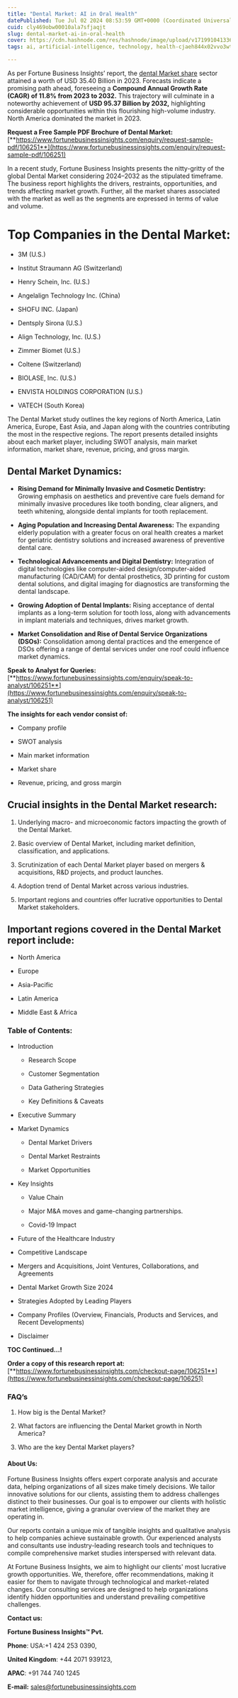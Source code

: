 ```yaml
---
title: "Dental Market: AI in Oral Health"
datePublished: Tue Jul 02 2024 08:53:59 GMT+0000 (Coordinated Universal Time)
cuid: cly469obw00010ala7sfjaqjt
slug: dental-market-ai-in-oral-health
cover: https://cdn.hashnode.com/res/hashnode/image/upload/v1719910413366/34a452dd-8a58-4154-806d-20f21ad47565.png
tags: ai, artificial-intelligence, technology, health-cjaeh844x02vvo3wtj5r2s75q, healthcare

---
```


As per Fortune Business Insights’ report, the [dental Market share](https://www.fortunebusinessinsights.com/dental-market-106251) sector attained a worth of USD 35.40 Billion in 2023. Forecasts indicate a promising path ahead, foreseeing a **Compound Annual Growth Rate (CAGR) of 11.8% from 2023 to 2032.** This trajectory will culminate in a noteworthy achievement of **USD 95.37 Billion by 2032,** highlighting considerable opportunities within this flourishing high-volume industry. North America dominated the market in 2023.

**Request a Free Sample PDF Brochure of Dental Market:** [**https://www.fortunebusinessinsights.com/enquiry/request-sample-pdf/106251**](https://www.fortunebusinessinsights.com/enquiry/request-sample-pdf/106251)

In a recent study, Fortune Business Insights presents the nitty-gritty of the global Dental Market considering 2024–2032 as the stipulated timeframe. The business report highlights the drivers, restraints, opportunities, and trends affecting market growth. Further, all the market shares associated with the market as well as the segments are expressed in terms of value and volume.

# **Top Companies in the Dental Market:**

* 3M (U.S.)
    
* Institut Straumann AG (Switzerland)
    
* Henry Schein, Inc. (U.S.)
    
* Angelalign Technology Inc. (China)
    
* SHOFU INC. (Japan)
    
* Dentsply Sirona (U.S.)
    
* Align Technology, Inc. (U.S.)
    
* Zimmer Biomet (U.S.)
    
* Coltene (Switzerland)
    
* BIOLASE, Inc. (U.S.)
    
* ENVISTA HOLDINGS CORPORATION (U.S.)
    
* VATECH (South Korea)
    

The Dental Market study outlines the key regions of North America, Latin America, Europe, East Asia, and Japan along with the countries contributing the most in the respective regions. The report presents detailed insights about each market player, including SWOT analysis, main market information, market share, revenue, pricing, and gross margin.

## Dental Market **Dynamics**:

* **Rising Demand for Minimally Invasive and Cosmetic Dentistry:** Growing emphasis on aesthetics and preventive care fuels demand for minimally invasive procedures like tooth bonding, clear aligners, and teeth whitening, alongside dental implants for tooth replacement.
    
* **Aging Population and Increasing Dental Awareness:** The expanding elderly population with a greater focus on oral health creates a market for geriatric dentistry solutions and increased awareness of preventive dental care.
    
* **Technological Advancements and Digital Dentistry:** Integration of digital technologies like computer-aided design/computer-aided manufacturing (CAD/CAM) for dental prosthetics, 3D printing for custom dental solutions, and digital imaging for diagnostics are transforming the dental landscape.
    
* **Growing Adoption of Dental Implants:** Rising acceptance of dental implants as a long-term solution for tooth loss, along with advancements in implant materials and techniques, drives market growth.
    
* **Market Consolidation and Rise of Dental Service Organizations (DSOs):** Consolidation among dental practices and the emergence of DSOs offering a range of dental services under one roof could influence market dynamics.
    

**Speak to Analyst for Queries:** [**https://www.fortunebusinessinsights.com/enquiry/speak-to-analyst/106251**](https://www.fortunebusinessinsights.com/enquiry/speak-to-analyst/106251)

**The insights for each vendor consist of:**

* Company profile
    
* SWOT analysis
    
* Main market information
    
* Market share
    
* Revenue, pricing, and gross margin
    

## **Crucial insights in the Dental Market research:**

1. Underlying macro- and microeconomic factors impacting the growth of the Dental Market.
    
2. Basic overview of Dental Market, including market definition, classification, and applications.
    
3. Scrutinization of each Dental Market player based on mergers & acquisitions, R&D projects, and product launches.
    
4. Adoption trend of Dental Market across various industries.
    
5. Important regions and countries offer lucrative opportunities to Dental Market stakeholders.
    

## **Important regions covered in the Dental Market report include:**

* North America
    
* Europe
    
* Asia-Pacific
    
* Latin America
    
* Middle East & Africa
    

### **Table of Contents:**

* Introduction
    
    * Research Scope
        
    * Customer Segmentation
        
    * Data Gathering Strategies
        
    * Key Definitions & Caveats
        
* Executive Summary
    
* Market Dynamics
    
    * Dental Market Drivers
        
    * Dental Market Restraints
        
    * Market Opportunities
        
* Key Insights
    
    * Value Chain
        
    * Major M&A moves and game-changing partnerships.
        
    * Covid-19 Impact
        
* Future of the Healthcare Industry
    
* Competitive Landscape
    
* Mergers and Acquisitions, Joint Ventures, Collaborations, and Agreements
    
* Dental Market Growth Size 2024
    
* Strategies Adopted by Leading Players
    
* Company Profiles (Overview, Financials, Products and Services, and Recent Developments)
    
* Disclaimer
    

**TOC Continued…!**

**Order a copy of this research report at:** [**https://www.fortunebusinessinsights.com/checkout-page/106251**](https://www.fortunebusinessinsights.com/checkout-page/106251)

### **FAQ’s**

1. How big is the Dental Market?
    
2. What factors are influencing the Dental Market growth in North America?
    
3. Who are the key Dental Market players?
    

#### **About Us:**

Fortune Business Insights offers expert corporate analysis and accurate data, helping organizations of all sizes make timely decisions. We tailor innovative solutions for our clients, assisting them to address challenges distinct to their businesses. Our goal is to empower our clients with holistic market intelligence, giving a granular overview of the market they are operating in.

Our reports contain a unique mix of tangible insights and qualitative analysis to help companies achieve sustainable growth. Our experienced analysts and consultants use industry-leading research tools and techniques to compile comprehensive market studies interspersed with relevant data.

At Fortune Business Insights, we aim to highlight our clients' most lucrative growth opportunities. We, therefore, offer recommendations, making it easier for them to navigate through technological and market-related changes. Our consulting services are designed to help organizations identify hidden opportunities and understand prevailing competitive challenges.

**Contact us:**

**Fortune Business Insights™ Pvt.**

**Phone**: USA:+1 424 253 0390,

**United Kingdom**: +44 2071 939123,

**APAC**: +91 744 740 1245

**E-mail:** [sales@fortunebusinessinsights.com](mailto:sales@fortunebusinessinsights.com)